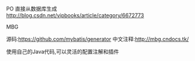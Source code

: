 PO
直接从数据库生成
http://blog.csdn.net/vipbooks/article/category/6672773


MBG

源码:https://github.com/mybatis/generator
中文注释:http://mbg.cndocs.tk/

使用自己的Java代码,可以灵活的配置注解和插件